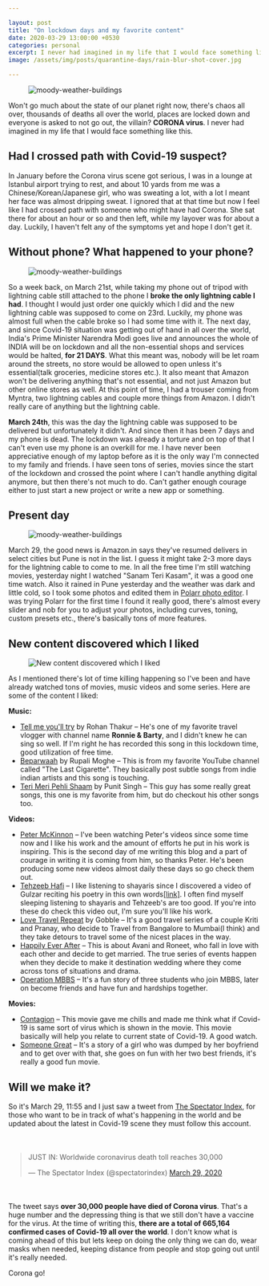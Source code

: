 ```yaml
---

layout: post
title: "On lockdown days and my favorite content"
date: 2020-03-29 13:00:00 +0530
categories: personal
excerpt: I never had imagined in my life that I would face something like this.
image: /assets/img/posts/quarantine-days/rain-blur-shot-cover.jpg

---
```


<figure class="original">
  <img src="/assets/img/posts/quarantine-days/rain-blur-shot.jpg" alt="moody-weather-buildings">
</figure>

Won't go much about the state of our planet right now, there's chaos all over, thousands of deaths all over the world, places are locked down and everyone is asked to not go out, the villain? **CORONA virus**. I never had imagined in my life that I would face something like this.

## Had I crossed path with Covid-19 suspect?

In January before the Corona virus scene got serious, I was in a lounge at Istanbul airport trying to rest, and about 10 yards from me was a Chinese/Korean/Japanese girl, who was sweating a lot, with a lot I meant her face was almost dripping sweat. I ignored that at that time but now I feel like I had crossed path with someone who might have had Corona. She sat there for about an hour or so and then left, while my layover was for about a day. Luckily, I haven't felt any of the symptoms yet and hope I don't get it.

## Without phone? What happened to your phone?

<figure class="original">
  <img src="/assets/img/posts/quarantine-days/iphone-battery-low.jpg" alt="moody-weather-buildings">
</figure>

So a week back, on March 21st, while taking my phone out of tripod with lightning cable still attached to the phone I **broke the only lightning cable I had**. I thought I would just order one quickly which I did and the new lightning cable was supposed to come on 23rd. Luckily, my phone was almost full when the cable broke so I had some time with it. The next day, and since Covid-19 situation was getting out of hand in all over the world, India's Prime Minister Narendra Modi goes live and announces the whole of INDIA will be on lockdown and all the non-essential shops and services would be halted, **for 21 DAYS**. What this meant was, nobody will be let roam around the streets, no store would be allowed to open unless it's essential(talk groceries, medicine stores etc.). It also meant that Amazon won't be delivering anything that's not essential, and not just Amazon but other online stores as well. At this point of time, I had a trouser coming from Myntra, two lightning cables and couple more things from Amazon. I didn't really care of anything but the lightning cable.


**March 24th**, this was the day the lightning cable was supposed to be delivered but unfortunately it didn't. And since then it has been 7 days and my phone is dead. The lockdown was already a torture and on top of that I can't even use my phone is an overkill for me. I have never been appreciative enough of my laptop before as it is the only way I'm connected to my family and friends. I have seen tons of series, movies since the start of the lockdown and crossed the point where I can't handle anything digital anymore, but then there's not much to do. Can't gather enough courage either to just start a new project or write a new app or something. 

## Present day

<figure class="original">
  <img src="/assets/img/posts/quarantine-days/moody-weather-buildings.jpg" alt="moody-weather-buildings">
</figure>

March 29, the good news is Amazon.in says they've resumed delivers in select cities but Pune is not in the list. I guess it might take 2-3 more days for the lightning cable to come to me. In all the free time I'm still watching movies, yesterday night I watched "Sanam Teri Kasam", it was a good one time watch. Also it rained in Pune yesterday and the weather was dark and little cold, so I took some photos and edited them in [Polarr photo editor](https://apps.apple.com/us/app/polarr-photo-editor/id1077124956?mt=12). I was trying Polarr for the first time I found it really good, there's almost every slider and nob for you to adjust your photos, including curves, toning, custom presets etc., there's basically tons of more features. 

## New content discovered which I liked

<figure class="original">
  <img src="/assets/img/posts/quarantine-days/covid-discovered-content.jpg" alt="New content discovered which I liked">
</figure>

As I mentioned there's lot of time killing happening so I've been and have already watched tons of movies, music videos and some series. Here are some of the content I liked:

**Music:**

- [Tell me you'll try](https://youtu.be/DOCVGAlxbaU) by Rohan Thakur – He's one of my favorite travel vlogger with channel name **Ronnie & Barty**, and I didn't knew he can sing so well. If I'm right he has recorded this song in this lockdown time, good utilization of free time.
- [Beparwaah](https://youtu.be/xJMaOVRoizs) by Rupali Moghe – This is from my favorite YouTube channel called "The Last Cigarette". They basically post subtle songs from indie indian artists and this song is touching.
- [Teri Meri Pehli Shaam](https://youtu.be/8jSO1-FXfyM) by Punit Singh – This guy has some really great songs, this one is my favorite from him, but do checkout his other songs too.

**Videos:**

- [Peter McKinnon](https://www.youtube.com/channel/UC3DkFux8Iv-aYnTRWzwaiBA) – I've been watching Peter's videos since some time now and I like his work and the amount of efforts he put in his work is inspiring. This is the second day of me writing this blog and a part of courage in writing it is coming from him, so thanks Peter. He's been producing some new videos almost daily these days so go check them out.
- [Tehzeeb Hafi](https://www.youtube.com/watch?v=gsoC67qlYXI) – I like listening to shayaris since I discovered a video of Gulzar reciting his poetry in this own words[[link]](https://www.youtube.com/watch?v=fOdCvAT8QRk). I often find myself sleeping listening to shayaris and Tehzeeb's are too good. If you're into these do check this video out, I'm sure you'll like his work.
- [Love Travel Repeat](https://www.youtube.com/watch?v=YF7d4v2trQ8&list=PLY8ZPyhMi6vu5nyqVKVSlHPvYRzDvKPwA) by Gobble – It's a good travel series of a couple Kriti and Pranay, who decide to Travel from Bangalore to Mumbai(I think) and they take detours to travel some of the nicest places in the way.
- [Happily Ever After](https://www.youtube.com/watch?v=b86ijSw5a-A) – This is about Avani and Roneet, who fall in love with each other and decide to get married. The true series of events happen when they decide to make it destination wedding where they come across tons of situations and drama.
- [Operation MBBS](https://www.youtube.com/watch?v=aK-wgYKdBVE) – It's a fun story of three students who join MBBS, later on become friends and have fun and hardships together.

**Movies:**

- [Contagion](https://www.amazon.com/Contagion-Marion-Cotillard/dp/B006IVBSBU) – This movie gave me chills and made me think what if Covid-19 is same sort of virus which is shown in the movie. This movie basically will help you relate to current state of Covid-19. A good watch.
- [Someone Great](https://www.netflix.com/in/title/80202920?source=35) – It's a story of a girl who was dumped by her boyfriend and to get over with that, she goes on fun with her two best friends, it's really a good fun movie.

## Will we make it?

So it's March 29, 11:55 and I just saw a tweet from [The Spectator Index](https://twitter.com/spectatorindex), for those who want to be in track of what's happening in the world and be updated about the latest in Covid-19 scene they must follow this account.

<div style="margin-top: 50px; margin-bottom: 50px;">
  <blockquote class="twitter-tweet"><p lang="en" dir="ltr">JUST IN: Worldwide coronavirus death toll reaches 30,000</p>&mdash; The Spectator Index (@spectatorindex) <a href="https://twitter.com/spectatorindex/status/1244144986481811458?ref_src=twsrc%5Etfw">March 29, 2020</a></blockquote> <script async src="https://platform.twitter.com/widgets.js" charset="utf-8"></script>
</div>

The tweet says **over 30,000 people have died of Corona virus**. That's a huge number and the depressing thing is that we still don't have a vaccine for the virus. At the time of writing this, **there are a total of 665,164 confirmed cases of Covid-19 all over the world**. I don't know what is coming ahead of this but lets keep on doing the only thing we can do, wear masks when needed, keeping distance from people and stop going out until it's really needed.

Corona go!
